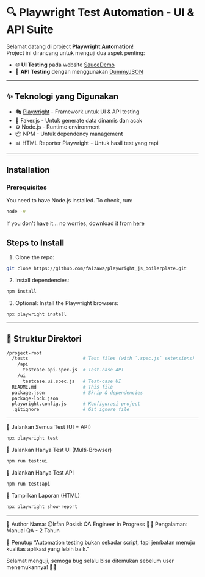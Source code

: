 # 🔍 Playwright Test Automation - UI & API Suite

Selamat datang di project **Playwright Automation**!  
Project ini dirancang untuk menguji dua aspek penting:

- 🌐 **UI Testing** pada website [SauceDemo](https://www.saucedemo.com/)
- 🔗 **API Testing** dengan menggunakan [DummyJSON](https://dummyjson.com/)

---

## ✨ Teknologi yang Digunakan

- 🎭 [Playwright](https://playwright.dev/) - Framework untuk UI & API testing
- 🔢 Faker.js - Untuk generate data dinamis dan acak
- ⚙️ Node.js - Runtime environment
- 📦 NPM - Untuk dependency management
- 📊 HTML Reporter Playwright - Untuk hasil test yang rapi

---

## Installation

### Prerequisites

You need to have Node.js installed. To check, run:

```bash
node -v
```

If you don't have it... no worries, download it from [here](https://nodejs.org/)

## Steps to Install

1. Clone the repo:

```bash
git clone https://github.com/faizawa/playwright_js_boilerplate.git
```

2. Install dependencies:

```bash
npm install
```

3. Optional: Install the Playwright browsers:

```bash
npx playwright install
```

---

## 📁 Struktur Direktori

```bash
/project-root
  /tests                    # Test files (with `.spec.js` extensions)
    /api                    
      testcase.api.spec.js  # Test-case API
    /ui
      testcase.ui.spec.js   # Test-case UI
  README.md                 # This file
  package.json              # Skrip & dependencies
  package-lock.json
  playwright.config.js      # Konfigurasi project
  .gitignore                # Git ignore file
```

---

🔹 Jalankan Semua Test (UI + API)
```bash
npx playwright test
```
🔹 Jalankan Hanya Test UI (Multi-Browser)
```bash
npm run test:ui
```
🔹 Jalankan Hanya Test API
```bash
npm run test:api
```
🔹 Tampilkan Laporan (HTML)
```bash
npx playwright show-report
```

---

👤 Author
Nama: @Irfan
Posisi: QA Engineer in Progress 🔧🚀
Pengalaman: Manual QA - 2 Tahun

🏁 Penutup
“Automation testing bukan sekadar script, tapi jembatan menuju kualitas aplikasi yang lebih baik.”

Selamat menguji, semoga bug selalu bisa ditemukan sebelum user menemukannya! 🐞✨